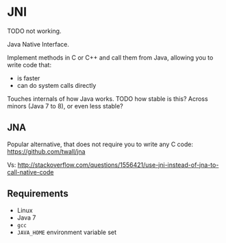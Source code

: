# JNI

TODO not working.

Java Native Interface.

Implement methods in C or C++ and call them from Java, allowing you to write code that:

- is faster
- can do system calls directly

Touches internals of how Java works. TODO how stable is this? Across minors (Java 7 to 8), or even less stable?

## JNA

Popular alternative, that does not require you to write any C code: <https://github.com/twall/jna>

Vs: <http://stackoverflow.com/questions/1556421/use-jni-instead-of-jna-to-call-native-code>

## Requirements

- Linux
- Java 7
- `gcc`
- `JAVA_HOME` environment variable set
